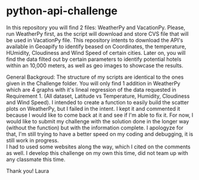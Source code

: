 # python-api-challenge

In this repository you will find 2 files: WeatherPy and VacationPy. Please, run WeatherPy first, as the script will download and store CVS file that will be used in VacationPy file.
This repository intents to download the API's available in Geoapify to identify beased on Coordinates, the temperature, HUmidity, Cloudiness and Wind Speed of certain cities. 
Later on, you will find the data filted out by certain parameters to identify potential hotels within an 10,000 meters, as well as geo images to showcase the results.

General Backgroud:
The structure of my scripts are identical to the ones given in the Challenge folder. You will only find 1 addition in WeatherPy which are 4 graphs with it's lineal regression of the data requested in Requirement 1. (All dataset, Latitude vs Temperature, Humidity, Cloudiness and Wind Speed).
I intended to create a function to easily build the scatter plots on WeatherPy, but I failed in the intent. I kept it and commented it because I would like to come back at it and see if I'm able to fix it. For now, I would like to submit my challenge with the solution done in the longer way (without the function) but with the information complete. I apologyze for that, I'm still trying to have a better speed on my coding and debugging, it is still work in progress.  
I had to used some websites along the way, which I cited on the comments as well.
I develop this challenge on my own this time, did not team up with any classmate this time.

Thank you!
Laura

